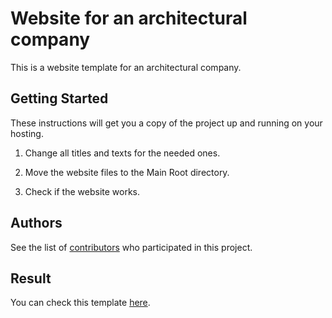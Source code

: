 # Website for an architectural company

This is a website template for an architectural company.  

## Getting Started

These instructions will get you a copy of the project up and running on your hosting.

1. Change all titles and texts for the needed ones.

2. Move the website files to the Main Root directory.

3. Check if the website works.

## Authors

See the list of [contributors](https://github.com/babet-ta/Digital-Project/graphs/contributors) who participated in this project.

## Result

You can check this template [here](https://babet-ta.github.io/Digital-Project/). 
